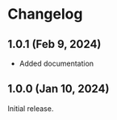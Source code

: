 # Changelog

## 1.0.1 (Feb 9, 2024)

- Added documentation

## 1.0.0 (Jan 10, 2024)

Initial release.
